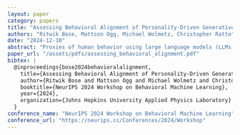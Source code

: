 ```yaml
---
layout: paper
category: papers
title: "Assessing Behavioral Alignment of Personality-Driven Generative Agents in Social Dilemma Games"
authors: "Ritwik Bose, Mattson Ogg, Michael Wolmetz, Christopher Ratto"
date: "2024-12-10"
abstract: "Proxies of human behavior using large language models (LLMs) have been demonstrated in limited settings where their actions appear to be plausible. In this study, we examine the variation and fidelity of observed behaviors in LLM agents with respect to the 'Big Five' personality traits. Experiments based on two social dilemma games were conducted using LLM agents whose prompts included their personality profile and whether or not the agent could reflect on past rounds of the game. Results indicate that behavioral outcomes can be influenced by stipulating the magnitude of an agent’s personality traits. Comparing these results with human studies indicates some degree of behavioral alignment and highlights gaps that stand in the way of accurately emulating human behavior."
paper_url: "/assets/pdfs/assessing_behavioral_alignment.pdf"
bibtex: |
  @inproceedings{bose2024behavioralalignment,
    title={Assessing Behavioral Alignment of Personality-Driven Generative Agents in Social Dilemma Games},
    author={Ritwik Bose and Mattson Ogg and Michael Wolmetz and Christopher Ratto},
    booktitle={NeurIPS 2024 Workshop on Behavioral Machine Learning},
    year={2024},
    organization={Johns Hopkins University Applied Physics Laboratory}
  }
conference_name: "NeurIPS 2024 Workshop on Behavioral Machine Learning"
conference_url: "https://neurips.cc/Conferences/2024/Workshop"
---
```


